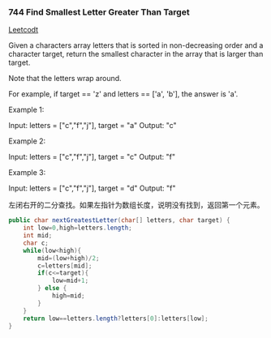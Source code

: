 ### 744 Find Smallest Letter Greater Than Target

[Leetcodt](https://leetcode.com/problems/find-smallest-letter-greater-than-target/)

Given a characters array letters that is sorted in non-decreasing order and a character target, return the smallest character in the array that is larger than target.

Note that the letters wrap around.

For example, if target == 'z' and letters == ['a', 'b'], the answer is 'a'.
 

Example 1:

Input: letters = ["c","f","j"], target = "a"
Output: "c"

Example 2:

Input: letters = ["c","f","j"], target = "c"
Output: "f"

Example 3:

Input: letters = ["c","f","j"], target = "d"
Output: "f"
 
左闭右开的二分查找。如果左指针为数组长度，说明没有找到，返回第一个元素。

```java
public char nextGreatestLetter(char[] letters, char target) {
    int low=0,high=letters.length;
    int mid;
    char c;
    while(low<high){
        mid=(low+high)/2;
        c=letters[mid];
        if(c<=target){
            low=mid+1;
        } else {
            high=mid;
        }
    }
    return low==letters.length?letters[0]:letters[low];
}
```